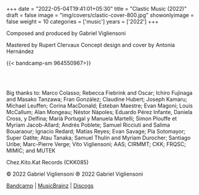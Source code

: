 +++
date = "2022-05-04T19:41:01+05:30"
title = "Clastic Music (2022)"
draft = false
image = "img/covers/clastic-cover-800.jpg"
showonlyimage = false
weight = 10
categories = ['music']
years = ['2022']
+++


<!--more-->
Composed and produced by Gabriel Vigliensoni

Mastered by Rupert Clervaux
Concept design and cover by Antonia Hernández


{{< bandcamp-sm 964550967>}}

<br/><br/>

Big thanks to: Marco Colasso; Rebecca Fiebrink and Oscar; Ichiro Fujinaga and Masako Tanzawa; Fran González; Claudine Hubert; Joseph Kamaru; Michael Leuffen; Corina MacDonald; Esteban Maestre; Evan Magoni; Louis McCallum; Alan Mongeau; Néstor Nápoles; Eduardo Pérez Infante, Daniela Cross, y Delfina; Marià Portugal y Manuela Martelli; Simon Plouffe et Myriam Jacob-Allard; Andrés Poblete; Samuel Ricciuti and Salima Bouaraour; Ignacio Redard; Matías Reyes; Evan Savage; Pía Sotomayor; Super Gatite; Atau Tanaka; Samuel Thulin and Myriam Durocher; Santiago Uribe; Marc-Pierre Verge; Vito Vigliensoni; AAS; CIRMMT; CKK; FRQSC; MIMIC; and MUTEK

Chez.Kito.Kat Records (CKK085)

© 2022 Gabriel Vigliensoni ℗ 2022 Gabriel Vigliensoni

[Bandcamp](https://chezkitokatrecords.bandcamp.com/album/clastic-music) | [MusicBrainz](https://musicbrainz.org/release-group/f7b51b64-05c9-40cc-926f-565705d909a6) | [Discogs](https://www.discogs.com/release/22726244-vigliensoni-Clastic-Music)



